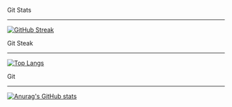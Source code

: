 Git Stats
<hr>

[![GitHub Streak](https://streak-stats.demolab.com?user=%20JongsikLEE01&theme=transparent&hide_border=true&locale=ko&date_format=M%20j%5B%2C%20Y%5D)](https://git.io/streak-stats)

Git Steak
<hr>

[![Top Langs](https://github-readme-stats.vercel.app/api/top-langs/?username=JongsikLEE01)](https://github.com/anuraghazra/github-readme-stats)

Git
<hr>

[![Anurag's GitHub stats](https://github-readme-stats.vercel.app/api?username=JongsikLEE01)](https://github.com/anuraghazra/github-readme-stats)

